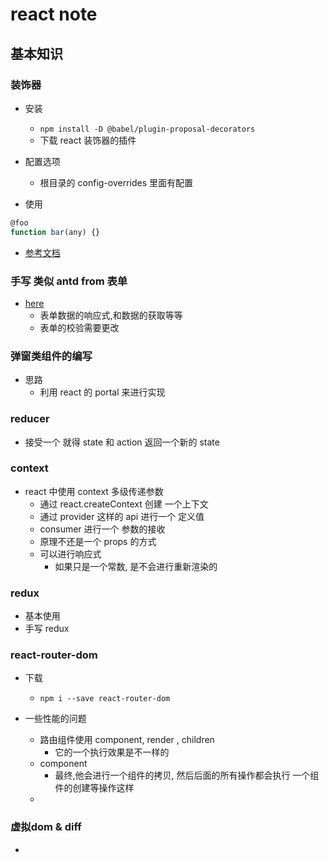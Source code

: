 # react note

## 基本知识

### 装饰器

- 安装

  - `npm install -D @babel/plugin-proposal-decorators`
  - 下载 react 装饰器的插件

- 配置选项

  - 根目录的 config-overrides 里面有配置

- 使用

```js
@foo
function bar(any) {}
```

- [参考文档](https://blog.csdn.net/lfy_wybss/article/details/122079178)

### 手写 类似 antd from 表单

- [here](../src/view/antd/components/Xfrom.js)
  - 表单数据的响应式,和数据的获取等等
  - 表单的校验需要更改

### 弹窗类组件的编写

- 思路
  - 利用 react 的 portal 来进行实现

### reducer

- 接受一个 就得 state 和 action 返回一个新的 state

### context

- react 中使用 context 多级传递参数
  - 通过 react.createContext 创建 一个上下文
  - 通过 provider 这样的 api 进行一个 定义值
  - consumer 进行一个 参数的接收
  - 原理不还是一个 props 的方式
  - 可以进行响应式
    - 如果只是一个常数, 是不会进行重新渲染的

### redux

- 基本使用
- 手写 redux

### react-router-dom

- 下载
  - `npm i --save react-router-dom`

- 一些性能的问题
  - 路由组件使用 component,  render , children
    - 它的一个执行效果是不一样的
  - component
    - 最终,他会进行一个组件的拷贝, 然后后面的所有操作都会执行 一个组件的创建等操作这样
  - 

### 虚拟dom & diff
- 